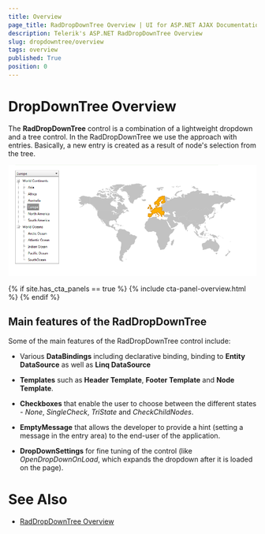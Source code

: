 ```yaml
---
title: Overview
page_title: RadDropDownTree Overview | UI for ASP.NET AJAX Documentation
description: Telerik's ASP.NET RadDropDownTree Overview
slug: dropdowntree/overview
tags: overview
published: True
position: 0
---
```


# DropDownTree Overview





The **RadDropDownTree** control is a combination of a lightweight dropdown and a tree control. In the RadDropDownTree we use the approach with entries. Basically, a new entry is created as a result of node's selection from the tree.

![Overview](images/dopdowntree_overview.png)

{% if site.has_cta_panels == true %}
{% include cta-panel-overview.html %}
{% endif %}

## Main features of the RadDropDownTree

Some of the main features of the RadDropDownTree control include:

* Various **DataBindings** including declarative binding, binding to **Entity DataSource** as well as **Linq DataSource**

* **Templates** such as **Header Template**, **Footer Template** and **Node Template**.

* **Checkboxes** that enable the user to choose between the different states - *None*, *SingleCheck*, *TriState* and *CheckChildNodes*.

* **EmptyMessage** that allows the developer to provide a hint (setting a message in the entry area) to the end-user of the application.

* **DropDownSettings** for fine tuning of the control (like *OpenDropDownOnLoad*, which expands the dropdown after it is loaded on the page).

# See Also

 * [RadDropDownTree Overview](https://demos.telerik.com/aspnet-ajax/dropdowntree/examples/overview/defaultcs.aspx)
